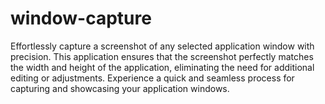 # window-capture
Effortlessly capture a screenshot of any selected application window with precision. This application ensures that the screenshot perfectly matches the width and height of the application, eliminating the need for additional editing or adjustments. Experience a quick and seamless process for capturing and showcasing your application windows.

